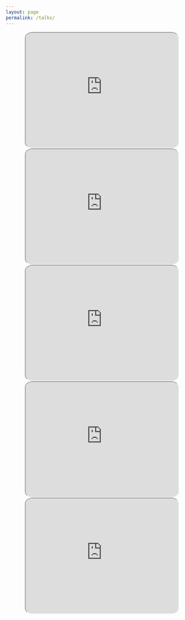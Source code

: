 ```yaml
---
layout: page
permalink: /talks/
---
```


<p align="center">
<iframe width="400" height="300" style="border-radius:5%" src="https://www.youtube.com/embed/swQSIFA6DRw" allowfullscreen></iframe>
<iframe width="400" height="300" style="border-radius:5%" src="https://www.youtube.com/embed/tkZNBFLti1w" allowfullscreen></iframe>
<iframe width="400" height="300" style="border-radius:5%" src="https://www.youtube.com/embed/ZKe4jGe1sL4" allowfullscreen></iframe>
<iframe width="400" height="300" style="border-radius:5%" src="https://www.youtube.com/embed/HMzlLevWNRc" allowfullscreen></iframe>
<iframe width="400" height="300" style="border-radius:5%" src="https://www.youtube.com/embed/GbNv6rdYJL0" allowfullscreen></iframe>
</p>
